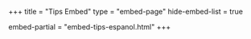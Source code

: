 +++
title = "Tips Embed"
type = "embed-page"
hide-embed-list = true

embed-partial = "embed-tips-espanol.html"
+++
